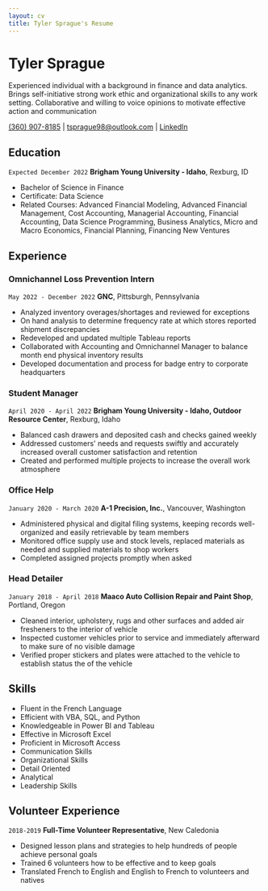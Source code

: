 ```yaml
---
layout: cv
title: Tyler Sprague's Resume
---
```

# Tyler Sprague
Experienced individual with a background in finance and data analytics. Brings self-initiative strong work ethic and organizational skills to any work setting. Collaborative and willing to voice opinions to motivate effective action and communication

<div id="webaddress">
<a href="(360) 907-8185">(360) 907-8185</a>
| <a href="tsprague98@outlook.com">tsprague98@outlook.com</a>
| <a href="https://www.linkedin.com/in/tyler-sprague17">LinkedIn</a>
</div>

<!-- https://www.monique.tech/the-art-of-markdown -->

## Education

`Expected December 2022`
__Brigham Young University - Idaho__, Rexburg, ID

- Bachelor of Science in Finance
- Certificate: Data Science
- Related Courses: Advanced Financial Modeling, Advanced Financial Management, Cost Accounting, Managerial Accounting, Financial Accounting, Data Science Programming, Business Analytics, Micro and Macro Economics, Financial Planning, Financing New Ventures


## Experience

### Omnichannel Loss Prevention Intern

`May 2022 - December 2022`
__GNC__, Pittsburgh, Pennsylvania

- Analyzed inventory overages/shortages and reviewed for exceptions
- On hand analysis to determine frequency rate at which stores reported shipment discrepancies
- Redeveloped and updated multiple Tableau reports
- Collaborated with Accounting and Omnichannel Manager to balance month end physical inventory results
- Developed documentation and process for badge entry to corporate headquarters


### Student Manager

`April 2020 - April 2022`
__Brigham Young University - Idaho, Outdoor Resource Center__, Rexburg, Idaho

- Balanced cash drawers and deposited cash and checks gained weekly
- Addressed customers' needs and requests swiftly and accurately increased overall customer satisfaction and retention
- Created and performed multiple projects to increase the overall work atmosphere

### Office Help

`January 2020 - March 2020`
__A-1 Precision, Inc.__, Vancouver, Washington

- Administered physical and digital filing systems, keeping records well-organized and easily retrievable by team members
- Monitored office supply use and stock levels, replaced materials as needed and supplied materials to shop workers
- Completed assigned projects promptly when asked

### Head Detailer

`January 2018 - April 2018`
__Maaco Auto Collision Repair and Paint Shop__, Portland, Oregon

- Cleaned interior, upholstery, rugs and other surfaces and added air fresheners to the interior of vehicle
- Inspected customer vehicles prior to service and immediately afterward to make sure of no visible damage
- Verified proper stickers and plates were attached to the vehicle to establish status the of the vehicle


## Skills

- Fluent in the French Language
- Efficient with VBA, SQL, and Python
- Knowledgeable in Power BI and Tableau
- Effective in Microsoft Excel
- Proficient in Microsoft Access
- Communication Skills
- Organizational Skills
- Detail Oriented
- Analytical
- Leadership Skills 


## Volunteer Experience

`2018-2019`
__Full-Time Volunteer Representative__, New Caledonia

- Designed lesson plans and strategies to help hundreds of people achieve personal goals
- Trained 6 volunteers how to be effective and to keep goals
- Translated French to English and English to French to volunteers and natives


<!-- ### Footer

Last updated: November 2022 -->


